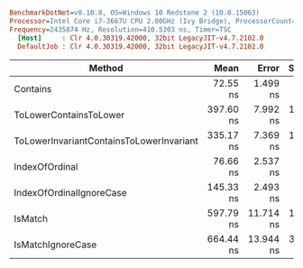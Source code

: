 ``` ini

BenchmarkDotNet=v0.10.8, OS=Windows 10 Redstone 2 (10.0.15063)
Processor=Intel Core i7-3667U CPU 2.00GHz (Ivy Bridge), ProcessorCount=4
Frequency=2435874 Hz, Resolution=410.5303 ns, Timer=TSC
  [Host]     : Clr 4.0.30319.42000, 32bit LegacyJIT-v4.7.2102.0
  DefaultJob : Clr 4.0.30319.42000, 32bit LegacyJIT-v4.7.2102.0


```
 |                                   Method |      Mean |     Error |    StdDev |    Median | Scaled | ScaledSD |  Gen 0 | Allocated |
 |----------------------------------------- |----------:|----------:|----------:|----------:|-------:|---------:|-------:|----------:|
 |                                 Contains |  72.55 ns |  1.499 ns |  1.540 ns |  71.80 ns |   1.00 |     0.00 |      - |       0 B |
 |                   ToLowerContainsToLower | 397.60 ns |  7.992 ns | 19.902 ns | 391.54 ns |   5.48 |     0.29 | 0.0205 |      44 B |
 | ToLowerInvariantContainsToLowerInvariant | 335.17 ns |  7.369 ns | 16.021 ns | 330.35 ns |   4.62 |     0.24 | 0.0205 |      44 B |
 |                           IndexOfOrdinal |  76.66 ns |  2.537 ns |  7.319 ns |  72.93 ns |   1.06 |     0.10 |      - |       0 B |
 |                 IndexOfOrdinalIgnoreCase | 145.33 ns |  2.493 ns |  2.082 ns | 145.13 ns |   2.00 |     0.05 |      - |       0 B |
 |                                  IsMatch | 597.79 ns | 11.714 ns | 18.238 ns | 601.80 ns |   8.24 |     0.30 | 0.0830 |     176 B |
 |                        IsMatchIgnoreCase | 664.44 ns | 13.944 ns | 33.677 ns | 657.29 ns |   9.16 |     0.50 | 0.0830 |     176 B |
